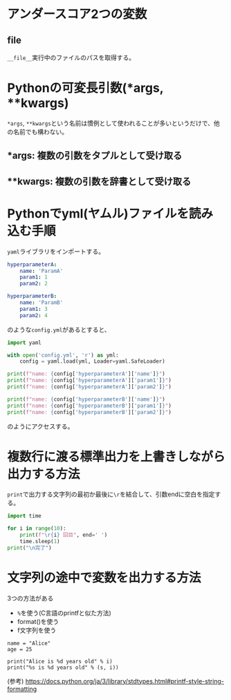 # アンダースコア2つの変数
## __file__
`__file__`実行中のファイルのパスを取得する。


# Pythonの可変長引数(*args, **kwargs)
`*args`, `**kwargs`という名前は慣例として使われることが多いというだけで、他の名前でも構わない。

## *args: 複数の引数をタプルとして受け取る
## **kwargs: 複数の引数を辞書として受け取る


# Pythonでyml(ヤムル)ファイルを読み込む手順
`yaml`ライブラリをインポートする。
```yaml:config.yml
hyperparameterA:
    name: 'ParamA'
    param1: 1
    param2: 2

hyperparameterB:
    name: 'ParamB'
    param1: 3
    param2: 4
```

のような`config.yml`があるとすると、

```python:test.py
import yaml

with open('config.yml', 'r') as yml:
    config = yaml.load(yml, Loader=yaml.SafeLoader)

print(f"name: {config['hyperparameterA']['name']}")
print(f"name: {config['hyperparameterA']['param1']}")
print(f"name: {config['hyperparameterA']['param2']}")

print(f"name: {config['hyperparameterB']['name']}")
print(f"name: {config['hyperparameterB']['param1']}")
print(f"name: {config['hyperparameterB']['param2']}")

```

のようにアクセスする。

# 複数行に渡る標準出力を上書きしながら出力する方法
`print`で出力する文字列の最初か最後に`\r`を結合して、引数endに空白を指定する。

```python
import time

for i in range(10):
    print(f"\r{i} 回目", end=' ')
    time.sleep(1)
print("\n完了")
```



# 文字列の途中で変数を出力する方法
3つの方法がある
- `%`を使う(C言語のprintfと似た方法)
- format()を使う
- f文字列を使う

```python:
name = "Alice"
age = 25

print("Alice is %d years old" % i)
print("%s is %d years old" % (s, i))
```

(参考)
https://docs.python.org/ja/3/library/stdtypes.html#printf-style-string-formatting
